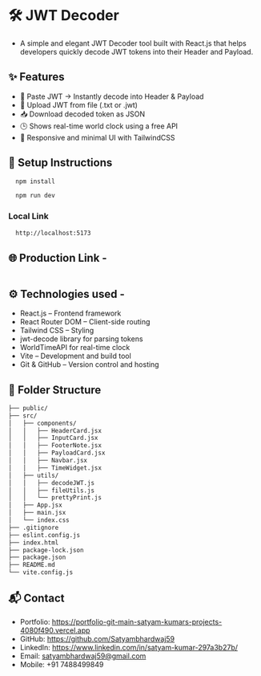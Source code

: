# 🛠️ JWT Decoder

- A simple and elegant JWT Decoder tool built with React.js that helps developers quickly decode JWT tokens into their Header and Payload.

## ✨ Features

- 🔑 Paste JWT → Instantly decode into Header & Payload
- 📂 Upload JWT from file (.txt or .jwt)
- 📥 Download decoded token as JSON
- 🕒 Shows real-time world clock using a free API
- 📱 Responsive and minimal UI with TailwindCSS

## 🚀 Setup Instructions
```txt
  npm install
```
```txt  
  npm run dev
```
 ### Local Link
```txt
  http://localhost:5173
 ``` 

 ## 🌐 Production Link - 

 ```txt
 
 ```

## ⚙️ Technologies used -

 - React.js – Frontend framework
 - React Router DOM – Client-side routing
 - Tailwind CSS – Styling
 - jwt-decode library for parsing tokens
 - WorldTimeAPI for real-time clock
 - Vite – Development and build tool
 - Git & GitHub – Version control and hosting

## 📁 Folder Structure 

```txt
├── public/                 
├── src/
│   ├── components/          
│   │   ├── HeaderCard.jsx  
│   │   ├── InputCard.jsx  
│   │   ├── FooterNote.jsx  
│   │   ├── PayloadCard.jsx  
│   │   ├── Navbar.jsx  
│   │   ├── TimeWidget.jsx 
│   ├── utils/               
│   │   ├── decodeJWT.js  
│   │   ├── fileUtils.js
│   │   └── prettyPrint.js  
│   ├── App.jsx  
│   ├── main.jsx  
│   └── index.css  
├── .gitignore  
├── eslint.config.js  
├── index.html  
├── package-lock.json  
├── package.json  
├── README.md  
└── vite.config.js  
```

## 📬 Contact
 - Portfolio: https://portfolio-git-main-satyam-kumars-projects-4080f490.vercel.app
 - GitHub: https://github.com/Satyambhardwaj59
 - LinkedIn: https://www.linkedin.com/in/satyam-kumar-297a3b27b/
 - Email: satyambhardwaj59@gmail.com
 - Mobile: +91 7488499849